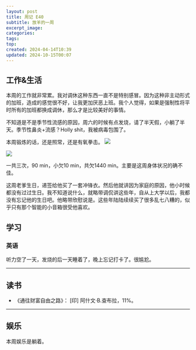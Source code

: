 ```yaml
---
layout: post
title: 周记 E40
subtitle: 放羊的一周
excerpt_image: 
categories: 
tags: 
top: 
created: 2024-04-14T10:39
updated: 2024-10-15T00:07
---
```


## 工作&生活

本周的工作就非常累。我对调休这种东西一直不是特别感冒。因为这种非主动形式的加班，造成的感觉很不好，让我更加厌恶上班。我个人觉得，如果是强制性将平时所有的加班都换成调休，那么才是比较美好的事情。

不知道是不是季节性流感的原因，周六的时候有点发烧，请了半天假，小躺了半天。季节性鼻炎+流感？Holly shit，我被病毒包围了。

本周锻炼的话，还是照常，还是有氧拳击。
![](https://u.cubeupload.com/AaronXu/425image01.jpeg)

![](https://u.cubeupload.com/AaronXu/b4bimage1.png)

一共三次，90 min，小欠10 min，共欠1440 min。主要是这周身体状况的确不佳。

这周老爹生日，递签给他买了一套冲锋衣。然后他就讲因为家庭的原因，他小时候都没有过过生日。我不知道说什么，就略带调侃讲这些年，自从上大学以后，我都没有忘记他的生日吧。他略带欣慰说是。这些年陆陆续续买了很多乱七八糟的，似乎只有那个智能的小音箱很受他喜欢。

## 学习

### 英语

听力空了一天，发烧的后一天睡着了，晚上忘记打卡了。很尴尬。

---

## 读书

- 《通往财富自由之路》： [印] 阿什文·B.查布拉，11%。

---

## 娱乐

本周娱乐是躺着。